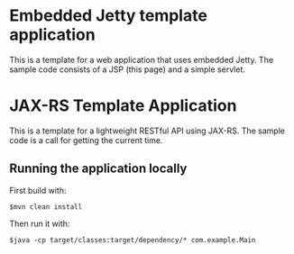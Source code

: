 # Embedded Jetty template application

This is a template for a web application that uses embedded Jetty. The sample code consists of a JSP (this page) and a simple servlet.

# JAX-RS Template Application

This is a template for a lightweight RESTful API using JAX-RS. The sample code is a call for getting the current time.

## Running the application locally

First build with:

    $mvn clean install

Then run it with:

    $java -cp target/classes:target/dependency/* com.example.Main


